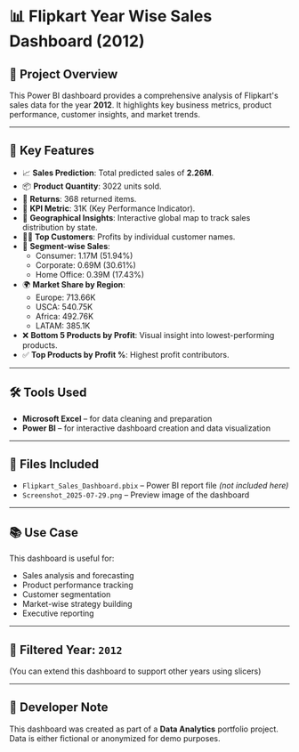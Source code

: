 # 📊 Flipkart Year Wise Sales Dashboard (2012)

## 📝 Project Overview

This Power BI dashboard provides a comprehensive analysis of Flipkart's sales data for the year **2012**. It highlights key business metrics, product performance, customer insights, and market trends.

---

## 📌 Key Features

- 📈 **Sales Prediction**: Total predicted sales of **2.26M**.
- 📦 **Product Quantity**: 3022 units sold.
- 🔄 **Returns**: 368 returned items.
- 🎯 **KPI Metric**: 31K (Key Performance Indicator).
- 📍 **Geographical Insights**: Interactive global map to track sales distribution by state.
- 🧑‍💼 **Top Customers**: Profits by individual customer names.
- 🧾 **Segment-wise Sales**:
  - Consumer: 1.17M (51.94%)
  - Corporate: 0.69M (30.61%)
  - Home Office: 0.39M (17.43%)
- 🌍 **Market Share by Region**:
  - Europe: 713.66K
  - USCA: 540.75K
  - Africa: 492.76K
  - LATAM: 385.1K
- ❌ **Bottom 5 Products by Profit**: Visual insight into lowest-performing products.
- ✅ **Top Products by Profit %**: Highest profit contributors.

---

## 🛠 Tools Used

- **Microsoft Excel** – for data cleaning and preparation
- **Power BI** – for interactive dashboard creation and data visualization

---

## 📂 Files Included

- `Flipkart_Sales_Dashboard.pbix` – Power BI report file *(not included here)*
- `Screenshot_2025-07-29.png` – Preview image of the dashboard

---

## 📚 Use Case

This dashboard is useful for:

- Sales analysis and forecasting
- Product performance tracking
- Customer segmentation
- Market-wise strategy building
- Executive reporting

---

## 📅 Filtered Year: `2012`

(You can extend this dashboard to support other years using slicers)

---

## 📌 Developer Note

This dashboard was created as part of a **Data Analytics** portfolio project. Data is either fictional or anonymized for demo purposes.
